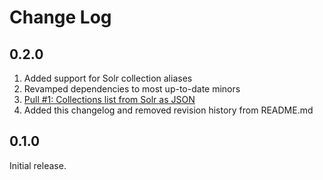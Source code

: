 # Change Log

## 0.2.0

1. Added support for Solr collection aliases
2. Revamped dependencies to most up-to-date minors
3. [Pull #1: Collections list from Solr as JSON](https://github.com/jijordre/node-solr-smart-client/pull/1)
4. Added this changelog and removed revision history from README.md

## 0.1.0

Initial release.
